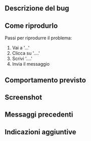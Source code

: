 ## Descrizione del bug

<!-- Una chiara e dettagliata descrizione del problema riscontrato. -->

## Come riprodurlo

Passi per riprodurre il problema:
1. Vai a '...'
2. Clicca su '....'
3. Scrivi '....'
4. Invia il messaggio

## Comportamento previsto

<!-- Una descrizione esaustiva di quello che sarebbe dovuto succedere. -->

## Screenshot

<!-- Se possibile, aggiungi screenshot del problema. -->

## Messaggi precedenti

<!-- Se possibile, indica alcuni messaggi precedenti al problema così da capirne il contesto ed il tuo nome utente Telegram. -->

## Indicazioni aggiuntive

<!-- Se hai già delle idee, scrivile qui. -->
